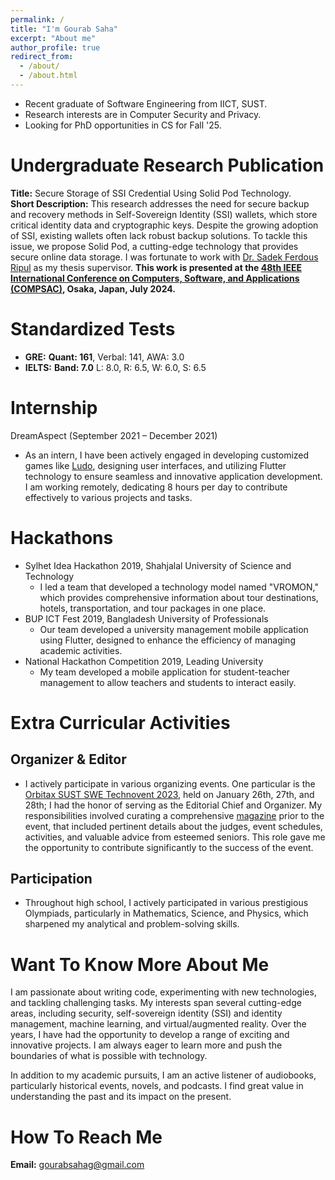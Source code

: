 ```yaml
---
permalink: /
title: "I'm Gourab Saha"
excerpt: "About me"
author_profile: true
redirect_from: 
  - /about/
  - /about.html
---
```


<!-- Embedd a picture here name side_image.jpeg, aligh=right, width = 300px -->
<!-- <img src="/images/side_image_demo.jpeg" align="right" width="250"/>  -->
- Recent graduate of Software Engineering from IICT, SUST.
- Research interests are in Computer Security and Privacy.
- Looking for PhD opportunities in CS for Fall '25.

# Undergraduate Research Publication
**Title:** Secure Storage of SSI Credential Using Solid Pod Technology.<br>
**Short Description:** This research addresses the need for secure backup and recovery methods in Self-Sovereign Identity (SSI) wallets, which store critical identity data and cryptographic keys. Despite the growing adoption of SSI, existing wallets often lack robust backup solutions. To tackle this issue, we propose Solid Pod, a cutting-edge technology that provides secure online data storage. I was fortunate to work with [Dr. Sadek Ferdous Ripul](https://scholar.google.com/citations?user=DnQAee0AAAAJ&hl=en&oi=ao) as my thesis supervisor. **This work is presented at the [48th IEEE International Conference on Computers, Software, and Applications (COMPSAC)](https://ieeecompsac.computer.org/2024/), Osaka, Japan, July 2024.**

# Standardized Tests
- **GRE:** **Quant: 161**, Verbal: 141, AWA: 3.0
- **IELTS:** **Band: 7.0** L: 8.0, R: 6.5, W: 6.0, S: 6.5

# Internship 
DreamAspect (September 2021 – December 2021)
   - As an intern, I have been actively engaged in developing customized games like [Ludo](https://github.com/gourab98/Ludo_Flutter), designing user interfaces, and utilizing Flutter technology to ensure seamless and innovative application development. I am working remotely, dedicating 8 hours per day to contribute effectively to various projects and tasks. 

#  Hackathons 
- Sylhet Idea Hackathon 2019, Shahjalal University of Science and Technology 
   - I led a team that developed a technology model named "VROMON," which provides comprehensive
   information about tour destinations, hotels, transportation, and tour packages in one place.
- BUP ICT Fest 2019, Bangladesh University of Professionals 
   - Our team developed a university management mobile application using Flutter, designed to enhance the efficiency of managing academic activities.
- National Hackathon Competition 2019, Leading University 
   - My team developed a mobile application for student-teacher management to allow teachers and students to interact easily.

# Extra Curricular Activities

## Organizer & Editor 
- I actively participate in various organizing events. One particular is the [Orbitax SUST SWE Technovent 2023](https://en.ittefaq.com.bd/3748/Orbitax-SUST-SWE-Technovent-to-be-held-Jan-26-28), held on January 26th, 27th, and 28th; I had the honor of serving as the Editorial Chief and Organizer. My responsibilities involved curating a comprehensive [magazine](/files/Magazine.pdf) prior to the event, that included pertinent details about the judges, event schedules, activities, and valuable advice from esteemed seniors. This role gave me the opportunity to contribute significantly to the success of the event.


## Participation 
- Throughout high school, I actively participated in various prestigious Olympiads, particularly in Mathematics, Science, and Physics, which sharpened my analytical and problem-solving skills.

# Want To Know More About Me
I am passionate about writing code, experimenting with new technologies, and tackling challenging tasks. My interests span several cutting-edge areas, including security, self-sovereign identity (SSI) and identity management, machine learning, and virtual/augmented reality. Over the years, I have had the opportunity to develop a range of exciting and innovative projects. I am always eager to learn more and push the boundaries of what is possible with technology.

In addition to my academic pursuits, I am an active listener of audiobooks, particularly historical events, novels, and podcasts. I find great value in understanding the past and its impact on the present.

# How To Reach Me
**Email:** gourabsahag@gmail.com

